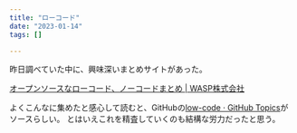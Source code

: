 ```yaml
---
title: "ローコード"
date: "2023-01-14"
tags: []

---
```


昨日調べていた中に、興味深いまとめサイトがあった。

[オープンソースなローコード、ノーコードまとめ | WASP株式会社](https://www.wasp.co.jp/blog/173)

よくこんなに集めたと感心して読むと、GitHubの[low-code · GitHub Topics](https://github.com/topics/low-code?o=desc&s=stars)がソースらしい。
とはいえこれを精査していくのも結構な労力だったと思う。
